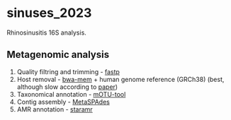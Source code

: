 # sinuses_2023
Rhinosinusitis 16S analysis.


## Metagenomic analysis
1. Quality filtring and trimming - [fastp](https://github.com/OpenGene/fastp)
2. Host removal - [bwa-mem](https://github.com/lh3/bwa) + human genome reference (GRCh38) (best, although slow according to [paper](https://journals.asm.org/doi/10.1128/msystems.01378-21))
3. Taxonomical annotation - [mOTU-tool](https://github.com/motu-tool/mOTUs)
4. Contig assembly - [MetaSPAdes](https://github.com/ablab/spades)
5. AMR annotation - [staramr](https://github.com/phac-nml/staramr)